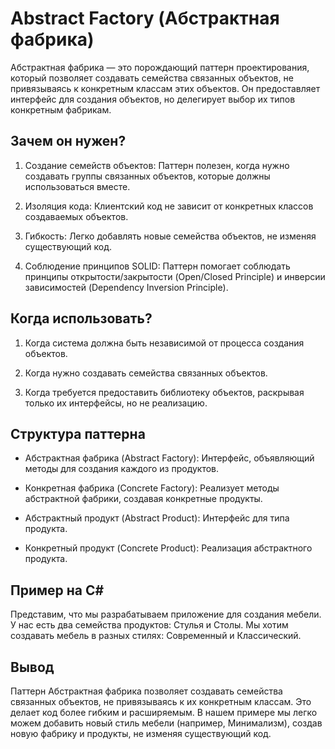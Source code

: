 ﻿# Abstract Factory (Абстрактная фабрика)

Абстрактная фабрика — это порождающий паттерн проектирования, который позволяет создавать семейства связанных объектов, не привязываясь к конкретным классам этих объектов. Он предоставляет интерфейс для создания объектов, но делегирует выбор их типов конкретным фабрикам.

## Зачем он нужен?

1. Создание семейств объектов: Паттерн полезен, когда нужно создавать группы связанных объектов, которые должны использоваться вместе.

2. Изоляция кода: Клиентский код не зависит от конкретных классов создаваемых объектов.

3. Гибкость: Легко добавлять новые семейства объектов, не изменяя существующий код.

4. Соблюдение принципов SOLID: Паттерн помогает соблюдать принципы открытости/закрытости (Open/Closed Principle) и инверсии зависимостей (Dependency Inversion Principle).

## Когда использовать?

1. Когда система должна быть независимой от процесса создания объектов.

2. Когда нужно создавать семейства связанных объектов.

3. Когда требуется предоставить библиотеку объектов, раскрывая только их интерфейсы, но не реализацию.

## Структура паттерна

- Абстрактная фабрика (Abstract Factory): Интерфейс, объявляющий методы для создания каждого из продуктов.

- Конкретная фабрика (Concrete Factory): Реализует методы абстрактной фабрики, создавая конкретные продукты.

- Абстрактный продукт (Abstract Product): Интерфейс для типа продукта.

- Конкретный продукт (Concrete Product): Реализация абстрактного продукта.

## Пример на C#

Представим, что мы разрабатываем приложение для создания мебели. У нас есть два семейства продуктов: Стулья и Столы. Мы хотим создавать мебель в разных стилях: Современный и Классический.

## Вывод

Паттерн Абстрактная фабрика позволяет создавать семейства связанных объектов, не привязываясь к их конкретным классам. Это делает код более гибким и расширяемым. В нашем примере мы легко можем добавить новый стиль мебели (например, Минимализм), создав новую фабрику и продукты, не изменяя существующий код.